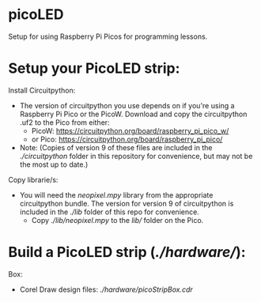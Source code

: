 # picoLED
Setup for using Raspberry Pi Picos for programming lessons.

# Setup your PicoLED strip:

Install Circuitpython:
* The version of circuitpython you use depends on if you're using a Raspberry Pi Pico or the PicoW. Download and copy the circuitpython .uf2 to the Pico from either:
    * PicoW: https://circuitpython.org/board/raspberry_pi_pico_w/
    * or Pico: https://circuitpython.org/board/raspberry_pi_pico/
* Note: (Copies of version 9 of these files are included in the _./circuitpython_ folder in this repository for convenience, but may not be the most up to date.)

Copy librarie/s:
* You will need the _neopixel.mpy_ library from the appropriate circuitpython bundle. The version for version 9 of circuitpython is included in the _./lib_ folder of this repo for convenience.
    * Copy _./lib/neopixel.mpy_ to the _lib/_ folder on the Pico. 


# Build a PicoLED strip (_./hardware/_):

Box:
* Corel Draw design files: _./hardware/picoStripBox.cdr_
